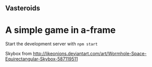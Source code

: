 ## Vasteroids
# A simple game in a-frame

Start the development server with `npm start`

Skybox from http://likeonions.deviantart.com/art/Wormhole-Space-Equirectangular-Skybox-587119511
